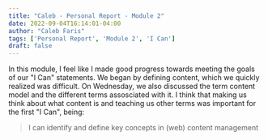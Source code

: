 ```yaml
---
title: "Caleb - Personal Report - Module 2"
date: 2022-09-04T16:14:01-04:00
author: "Caleb Faris"
tags: ['Personal Report', 'Module 2', 'I Can']
draft: false
---
```


In this module, I feel like I made good progress towards meeting the goals of our "I Can" statements. We began by defining content, which we quickly realized was difficult. On Wednesday, we also discussed the term content model and the different terms assosciated with it. I think that making us think about what content is and teaching us other terms was important for the first "I Can", being:
> I can identify and define key concepts in (web) content management
